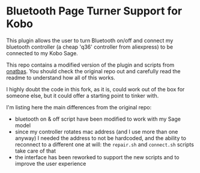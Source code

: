 # Bluetooth Page Turner Support for Kobo

This plugin allows the user to turn Bluetooth on/off and connect my bluetooth controller (a cheap 'q36' controller from aliexpress) to be connected to my Kobo Sage.

This repo contains a modified version of the plugin and scripts from [onatbas](https://github.com/onatbas/bluetooth.koplugin). You should check the original repo out and carefully read the readme to understand how all of this works.

I highly doubt the code in this fork, as it is, could work out of the box for someone else, but it could offer a starting point to tinker with.

I'm listing here the main differences from the original repo:

- bluetooth on & off script have been modified to work with my Sage model
- since my controller rotates mac address (and I use more than one anyway) I needed the address to not be hardcoded, and the ability to reconnect to a different one at will: the `repair.sh` and `connect.sh` scripts take care of that
- the interface has been reworked to support the new scripts and to improve the user experience
